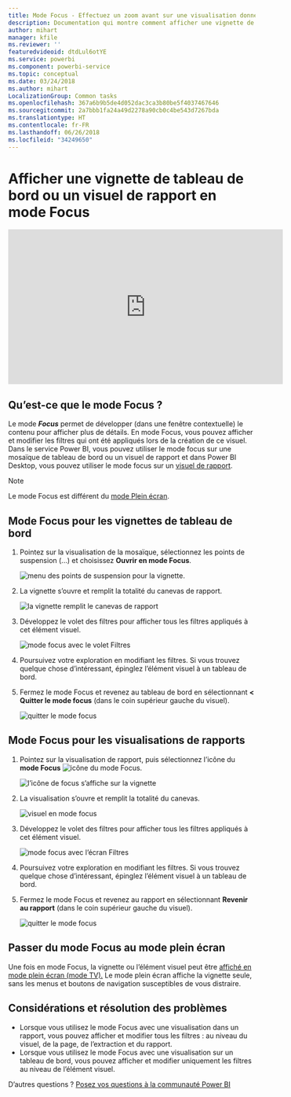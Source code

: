 ```yaml
---
title: Mode Focus - Effectuez un zoom avant sur une visualisation donnée pour obtenir plus de détails.
description: Documentation qui montre comment afficher une vignette de tableau de bord ou des visualisations de rapport Power BI en mode Focus, c’est-à-dire dans une nouvelle fenêtre.
author: mihart
manager: kfile
ms.reviewer: ''
featuredvideoid: dtdLul6otYE
ms.service: powerbi
ms.component: powerbi-service
ms.topic: conceptual
ms.date: 03/24/2018
ms.author: mihart
LocalizationGroup: Common tasks
ms.openlocfilehash: 367a6b9b5de4d052dac3ca3b80be5f4037467646
ms.sourcegitcommit: 2a7bbb1fa24a49d2278a90cb0c4be543d7267bda
ms.translationtype: HT
ms.contentlocale: fr-FR
ms.lasthandoff: 06/26/2018
ms.locfileid: "34249650"
---
```

# <a name="display-a-dashboard-tile-or-report-visual-in-focus-mode"></a>Afficher une vignette de tableau de bord ou un visuel de rapport en mode Focus

<iframe width="560" height="315" src="https://www.youtube.com/embed/dtdLul6otYE" frameborder="0" allowfullscreen></iframe>


## <a name="what-is-focus-mode"></a>Qu’est-ce que le mode Focus ?

Le mode ***Focus*** permet de développer (dans une fenêtre contextuelle) le contenu pour afficher plus de détails.  En mode Focus, vous pouvez afficher et modifier les filtres qui ont été appliqués lors de la création de ce visuel.  Dans le service Power BI, vous pouvez utiliser le mode focus sur une mosaïque de tableau de bord ou un visuel de rapport et dans Power BI Desktop, vous pouvez utiliser le mode focus sur un [visuel de rapport](desktop-report-view.md).

> [!NOTE]
> Le mode Focus est différent du [mode Plein écran](service-fullscreen-mode.md).
> 


## <a name="focus-mode-for-dashboard-tiles"></a>Mode Focus pour les vignettes de tableau de bord

1. Pointez sur la visualisation de la mosaïque, sélectionnez les points de suspension (...) et choisissez **Ouvrir en mode Focus**. 

    ![menu des points de suspension pour la vignette](media/service-focus-mode/power-bi-dashboard-focus-mode.png).

2. La vignette s’ouvre et remplit la totalité du canevas de rapport. 

   ![la vignette remplit le canevas de rapport](media/service-focus-mode/power-bi-tile-focus.png)

3. Développez le volet des filtres pour afficher tous les filtres appliqués à cet élément visuel.
   
   ![mode focus avec le volet Filtres](media/service-focus-mode/power-bi-focus-filters.png)

4. Poursuivez votre exploration en modifiant les filtres. Si vous trouvez quelque chose d’intéressant, épinglez l’élément visuel à un tableau de bord.

5. Fermez le mode Focus et revenez au tableau de bord en sélectionnant **< Quitter le mode focus** (dans le coin supérieur gauche du visuel).
   
    ![quitter le mode focus](media/service-focus-mode/power-bi-tile-exit-focus.png)    


## <a name="focus-mode-for-report-visualizations"></a>Mode Focus pour les visualisations de rapports

1. Pointez sur la visualisation de rapport, puis sélectionnez l’icône du **mode Focus** ![icône du mode Focus](media/service-focus-mode/pbi_popout.jpg).  
   
   ![l’icône de focus s’affiche sur la vignette](media/service-focus-mode/power-bi-hover-focus.png)
2. La visualisation s’ouvre et remplit la totalité du canevas. 

   ![visuel en mode focus](media/service-focus-mode/power-bi-display-focus-newer2.png)
3. Développez le volet des filtres pour afficher tous les filtres appliqués à cet élément visuel.
   
   ![mode focus avec l’écran Filtres](media/service-focus-mode/power-bi-display-focus-filters.png)
4. Poursuivez votre exploration en modifiant les filtres. Si vous trouvez quelque chose d’intéressant, épinglez l’élément visuel à un tableau de bord.   
5. Fermez le mode Focus et revenez au rapport en sélectionnant **Revenir au rapport** (dans le coin supérieur gauche du visuel). 
   
    ![quitter le mode focus](media/service-focus-mode/power-bi-exit-focus-report.png)  

## <a name="go-from-focus-mode-to-full-screen-mode"></a>Passer du mode Focus au mode plein écran
Une fois en mode Focus, la vignette ou l’élément visuel peut être [affiché en mode plein écran (mode TV).](service-fullscreen-mode.md) Le mode plein écran affiche la vignette seule, sans les menus et boutons de navigation susceptibles de vous distraire.

## <a name="considerations-and-troubleshooting"></a>Considérations et résolution des problèmes
* Lorsque vous utilisez le mode Focus avec une visualisation dans un rapport, vous pouvez afficher et modifier tous les filtres : au niveau du visuel, de la page, de l’extraction et du rapport.    
* Lorsque vous utilisez le mode Focus avec une visualisation sur un tableau de bord, vous pouvez afficher et modifier uniquement les filtres au niveau de l’élément visuel.

D’autres questions ? [Posez vos questions à la communauté Power BI](http://community.powerbi.com/)

